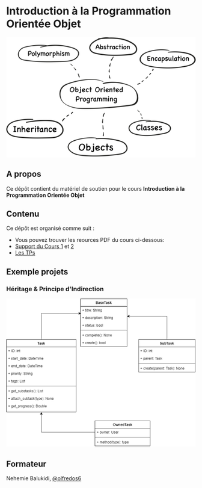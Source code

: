 # Introduction à la Programmation Orientée Objet

![POO](./oop.png)

## A propos

Ce dépôt contient du matériel de soutien pour le cours **Introduction à la Programmation Orientée Objet**

## Contenu

Ce dépôt est organisé comme suit :

- Vous pouvez trouver les reources PDF du cours ci-dessous:
- [Support du Cours 1](./Support%20Intro%20POO(Jour%201).pdf) et [2](./Support%20Intro%20POO(Jour%202).pdf)
- [Les TPs](./exerices/)

## Exemple projets

### Héritage & Principe d'Indirection

![OOP Inheritance & Indirection Principle](./Intro-OOP-Page-6.png)

## Formateur

Nehemie Balukidi, [@olfredos6](https://github.com/Olfredos6)
